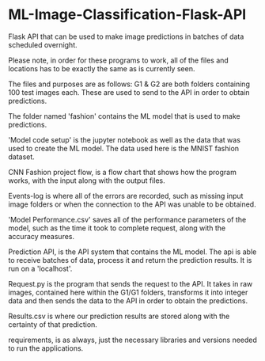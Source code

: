 # ML-Image-Classification-Flask-API
Flask API that can be used to make image predictions in batches of data scheduled overnight.

Please note, in order for these programs to work, all of the files and locations has to be exactly the same as is currently seen.

The files and purposes are as follows:
G1 & G2 are both folders containing 100 test images each. These are used to send to the API in order to obtain predictions.

The folder named 'fashion' contains the ML model that is used to make predictions.

'Model code setup' is the jupyter notebook as well as the data that was used to create the ML model. The data used here is the MNIST fashion dataset.

CNN Fashion project flow, is a flow chart that shows how the program works, with the input along with the output files.

Events-log is where all of the errors are recorded, such as missing input image folders or when the connection to the API was unable to be obtained.

'Model Performance.csv' saves all of the performance parameters of the model, such as the time it took to complete request, along with the accuracy measures.

Prediction API, is the API system that contains the ML model. The api is able to receive batches of data, process it and return the prediction results. It is run on a 'localhost'.

Request.py is the program that sends the request to the API. It takes in raw images, contained here within the G1/G1 folders, transforms it into integer data and then sends the data to the API in order to obtain the predictions.

Results.csv is where our prediction results are stored along with the certainty of that prediction.

requirements, is as always, just the necessary libraries and versions needed to run the applications.
